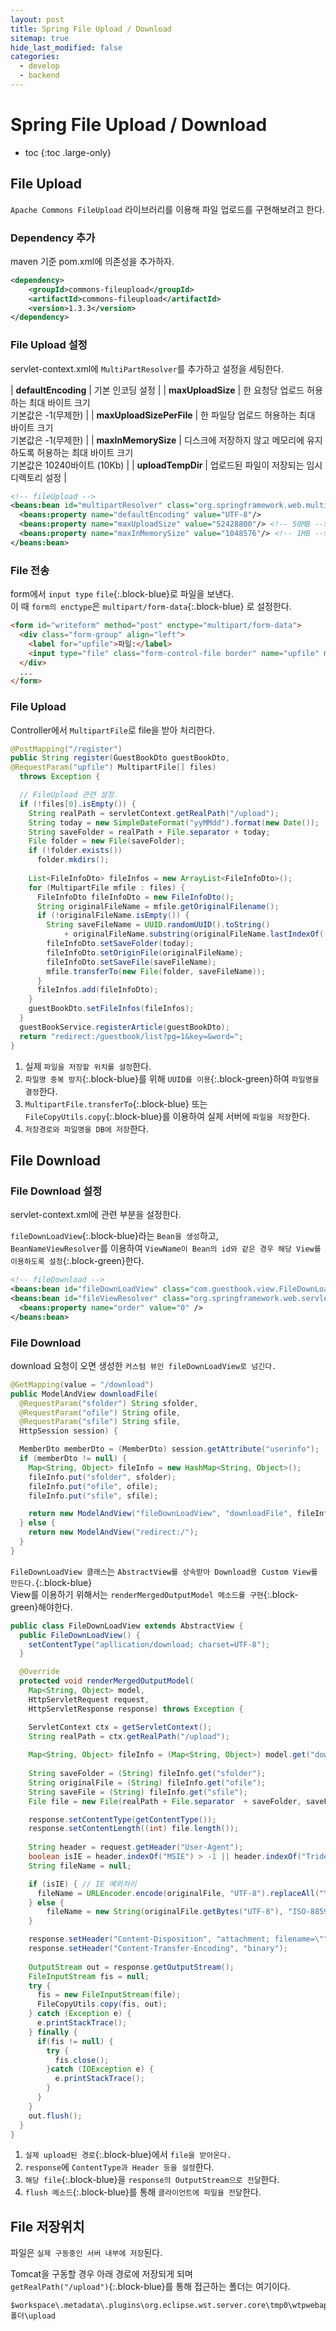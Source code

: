 ```yaml
---
layout: post
title: Spring File Upload / Download
sitemap: true
hide_last_modified: false
categories:
  - develop
  - backend
---
```


# Spring File Upload / Download
* toc
{:toc .large-only}

## File Upload
`Apache Commons FileUpload` 라이브러리를 이용해 파일 업로드를 구현해보려고 한다.

### Dependency 추가
maven 기준 pom.xml에 의존성을 추가하자.
```xml
<dependency>
    <groupId>commons-fileupload</groupId>
    <artifactId>commons-fileupload</artifactId>
    <version>1.3.3</version>
</dependency>
```

### File Upload 설정
servlet-context.xml에 `MultiPartResolver`를 추가하고 설정을 세팅한다.  

| **defaultEncoding** | 기본 인코딩 설정 |
| **maxUploadSize** | 한 요청당 업로드 허용하는 최대 바이트 크기<br> 기본값은 -1(무제한) |
| **maxUploadSizePerFile** | 한 파일당 업로드 허용하는 최대 바이트 크기<br> 기본값은 -1(무제한) |
| **maxInMemorySize** | 디스크에 저장하지 않고 메모리에 유지하도록 허용하는 최대 바이트 크기<br>기본값은 10240바이트 (10Kb) |
| **uploadTempDir** | 업로드된 파일이 저장되는 임시 디렉토리 설정 |

```xml
<!-- fileUpload -->
<beans:bean id="multipartResolver" class="org.springframework.web.multipart.commons.CommonsMultipartResolver">
  <beans:property name="defaultEncoding" value="UTF-8"/>
  <beans:property name="maxUploadSize" value="52428800"/> <!-- 50MB -->
  <beans:property name="maxInMemorySize" value="1048576"/> <!-- 1MB -->
</beans:bean>
```

### File 전송
form에서 `input type` `file`{:.block-blue}로 파일을 보낸다.  
이 때 `form의 enctype`은 `multipart/form-data`{:.block-blue} 로 설정한다.

```html
<form id="writeform" method="post" enctype="multipart/form-data">
  <div class="form-group" align="left">
    <label for="upfile">파일:</label>
    <input type="file" class="form-control-file border" name="upfile" multiple="multiple">
  </div>
  ...
</form>
```

### File Upload
Controller에서 `MultipartFile`로 file을 받아 처리한다.

```java
@PostMapping("/register")
public String register(GuestBookDto guestBookDto, 
@RequestParam("upfile") MultipartFile[] files)
  throws Exception {

  // FileUpload 관련 설정.
  if (!files[0].isEmpty()) {
    String realPath = servletContext.getRealPath("/upload");
    String today = new SimpleDateFormat("yyMMdd").format(new Date());
    String saveFolder = realPath + File.separator + today;
    File folder = new File(saveFolder);
    if (!folder.exists())
      folder.mkdirs();
    
    List<FileInfoDto> fileInfos = new ArrayList<FileInfoDto>();
    for (MultipartFile mfile : files) {
      FileInfoDto fileInfoDto = new FileInfoDto();
      String originalFileName = mfile.getOriginalFilename();
      if (!originalFileName.isEmpty()) {
        String saveFileName = UUID.randomUUID().toString()
            + originalFileName.substring(originalFileName.lastIndexOf('.'));
        fileInfoDto.setSaveFolder(today);
        fileInfoDto.setOriginFile(originalFileName);
        fileInfoDto.setSaveFile(saveFileName);
        mfile.transferTo(new File(folder, saveFileName));
      }
      fileInfos.add(fileInfoDto);
    }
    guestBookDto.setFileInfos(fileInfos);
  }
  guestBookService.registerArticle(guestBookDto);
  return "redirect:/guestbook/list?pg=1&key=&word=";
}
```
1. 실제 `파일을 저장할 위치를 설정`한다.  
2. `파일명 중복 방지`{:.block-blue}를 위해 `UUID를 이용`{:.block-green}하여 `파일명을 결정`한다.  
3. `MultipartFile.transferTo`{:.block-blue} 또는 `FileCopyUtils.copy`{:.block-blue}를 이용하여 실제 서버에 `파일을 저장`한다.  
4. `저장경로와 파일명을 DB에 저장`한다.

## File Download

### File Download 설정
servlet-context.xml에 관련 부분을 설정한다.

`fileDownLoadView`{:.block-blue}라는 `Bean을 생성`하고,  
`BeanNameViewResolver`를 이용하여 `ViewName이 Bean의 id와 같은 경우 해당 View를 이용하도록 설정`{:.block-green}한다.
```xml
<!-- fileDownload -->
<beans:bean id="fileDownLoadView" class="com.guestbook.view.FileDownLoadView"/>
<beans:bean id="fileViewResolver" class="org.springframework.web.servlet.view.BeanNameViewResolver">
  <beans:property name="order" value="0" />
</beans:bean> 
```

### File Download
download 요청이 오면 생성한 `커스텀 뷰인 fileDownLoadView로 넘긴다.`
```java
@GetMapping(value = "/download")
public ModelAndView downloadFile(
  @RequestParam("sfolder") String sfolder, 
  @RequestParam("ofile") String ofile,
  @RequestParam("sfile") String sfile, 
  HttpSession session) {

  MemberDto memberDto = (MemberDto) session.getAttribute("userinfo");
  if (memberDto != null) {
    Map<String, Object> fileInfo = new HashMap<String, Object>();
    fileInfo.put("sfolder", sfolder);
    fileInfo.put("ofile", ofile);
    fileInfo.put("sfile", sfile);

    return new ModelAndView("fileDownLoadView", "downloadFile", fileInfo);
  } else {
    return new ModelAndView("redirect:/");
  }
}
```

`FileDownLoadView 클래스`는 `AbstractView를 상속받아 Download용 Custom View를 만든다.`{:.block-blue}  
View를 이용하기 위해서는 `renderMergedOutputModel 메소드를 구현`{:.block-green}해야한다.
```java
public class FileDownLoadView extends AbstractView {
  public FileDownLoadView() {
    setContentType("apllication/download; charset=UTF-8");
  }

  @Override
  protected void renderMergedOutputModel(
    Map<String, Object> model, 
    HttpServletRequest request, 
    HttpServletResponse response) throws Exception {

    ServletContext ctx = getServletContext();
    String realPath = ctx.getRealPath("/upload");
    
    Map<String, Object> fileInfo = (Map<String, Object>) model.get("downloadFile");
    
    String saveFolder = (String) fileInfo.get("sfolder");
    String originalFile = (String) fileInfo.get("ofile");
    String saveFile = (String) fileInfo.get("sfile");
    File file = new File(realPath + File.separator  + saveFolder, saveFile);

    response.setContentType(getContentType());
    response.setContentLength((int) file.length());
    
    String header = request.getHeader("User-Agent");
    boolean isIE = header.indexOf("MSIE") > -1 || header.indexOf("Trident") > -1;
    String fileName = null;

    if (isIE) { // IE 예외처리
      fileName = URLEncoder.encode(originalFile, "UTF-8").replaceAll("\\+", "%20");
    } else {
        fileName = new String(originalFile.getBytes("UTF-8"), "ISO-8859-1");
    }

    response.setHeader("Content-Disposition", "attachment; filename=\"" + fileName + "\";");
    response.setHeader("Content-Transfer-Encoding", "binary");
    
    OutputStream out = response.getOutputStream();
    FileInputStream fis = null;
    try {
      fis = new FileInputStream(file);
      FileCopyUtils.copy(fis, out);
    } catch (Exception e) {
      e.printStackTrace();
    } finally {
      if(fis != null) {
        try { 
          fis.close(); 
        }catch (IOException e) {
          e.printStackTrace();
        }
      }
    }
    out.flush();
  }
}
```
1. `실제 upload된 경로`{:.block-blue}에서 `file을 받아온다.`
2. `response`에 `ContentType과 Header 등을 설정`한다.
3. `해당 file`{:.block-blue}을 `response의 OutputStream으로 전달`한다.
4. `flush 메소드`{:.block-blue}를 통해 `클라이언트에 파일을 전달`한다.

## File 저장위치
파일은 `실제 구동중인 서버 내부에 저장`된다.  

Tomcat을 구동할 경우 아래 경로에 저장되게 되며  
`getRealPath("/upload")`{:.block-blue}를 통해 접근하는 폴더는 여기이다.
```
$workspace\.metadata\.plugins\org.eclipse.wst.server.core\tmp0\wtpwebapps\project폴더\upload
```